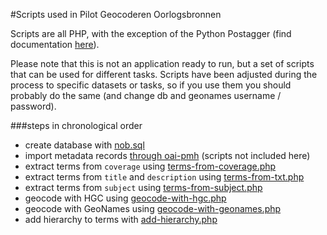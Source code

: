 #Scripts used in Pilot Geocoderen Oorlogsbronnen

Scripts are all PHP, with the exception of the Python Postagger (find documentation [here](http://www.clips.ua.ac.be/pages/pattern-nl)).

Please note that this is not an application ready to run, but a set of scripts that can be used for different tasks. Scripts have been adjusted during the process to specific datasets or tasks, so if you use them you should probably do the same (and change db and geonames username / password).

###steps in chronological order

- create database with [nob.sql](nob.sql)
- import metadata records [through oai-pmh](http://www.oorlogsbronnen.nl/datablog-oai-pmh) (scripts not included here)
- extract terms from `coverage` using [terms-from-coverage.php](terms-from-coverage.php)
- extract terms from `title` and `description` using [terms-from-txt.php](terms-from-txt.php)
- extract terms from `subject` using [terms-from-subject.php](terms-from-subject.php)
- geocode with HGC using [geocode-with-hgc.php](geocode-with-hgc.php)
- geocode with GeoNames using [geocode-with-geonames.php](geocode-with-geonames.php)
- add hierarchy to terms with [add-hierarchy.php](add-hierarchy.php)